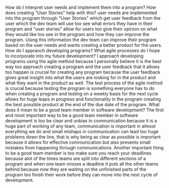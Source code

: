 How do I interpret user needs and implement them into a program? How does creating "User Stories" help with this?
user needs are implemented into the program through "User Stories" which get user feedback from the user which the dev team will use too see what errors they have in their program and "user stories" allow for users too give their opinion on what they would like too see in the program and how they can improve the program. Using this information the dev team can improve their program based on the user needs and wants creating a better product for the users.
How do I appraoch developing programs? What agile processes do I hope to incorporate into my future development?
I approach developing programs using the agile method because I personally believe it is the best way too approach creating a program and the user feedback that it allows too happen is crucial for creating any program because the user feedback gives great insight into what the users are looking for in the product and what they want in the product as well. The test process of the agile method is crucial because testing the program is something everyone has to do when creating a program and testing on a weekly basis for the next cycle allows for huge leaps in progress and functionality in the program creating the best possible product at the end of the due date of the program.
What does it mean to be a good team member in software development?
The first and most important way to be a good team member in software development is too be clear and unbias in communication because it is a huge part of working of any team, communication is important in almost everything we do and small mishaps in communication can lead too huge problems down the line, that is why being as clear as possible is important because it allows for effective communication but also prevents small mistakes from happening through communications. Another important thing to be a good team member is too make sure you reach your deadlines because alot of the times teams are split into different sections of a program and when one team misses a deadline it puts all the other teams behind because now they are waiting on the unfinished parts of the program too finish their work before they can move into the next cycle of development.
